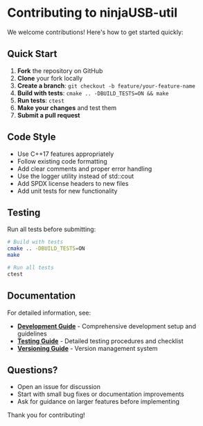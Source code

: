 # Contributing to ninjaUSB-util

We welcome contributions! Here's how to get started quickly:

## Quick Start

1. **Fork** the repository on GitHub
2. **Clone** your fork locally
3. **Create a branch**: `git checkout -b feature/your-feature-name`
4. **Build with tests**: `cmake .. -DBUILD_TESTS=ON && make`
5. **Run tests**: `ctest`
6. **Make your changes** and test them
7. **Submit a pull request**

## Code Style

- Use C++17 features appropriately
- Follow existing code formatting
- Add clear comments and proper error handling
- Use the logger utility instead of std::cout
- Add SPDX license headers to new files
- Add unit tests for new functionality

## Testing

Run all tests before submitting:

```bash
# Build with tests
cmake .. -DBUILD_TESTS=ON
make

# Run all tests
ctest
```

## Documentation

For detailed information, see:

- **[Development Guide](doc/DEVELOPMENT.md)** - Comprehensive development setup
  and guidelines
- **[Testing Guide](doc/TESTING.md)** - Detailed testing procedures and checklist
- **[Versioning Guide](doc/VERSIONING.md)** - Version management system

## Questions?

- Open an issue for discussion
- Start with small bug fixes or documentation improvements
- Ask for guidance on larger features before implementing

Thank you for contributing!
